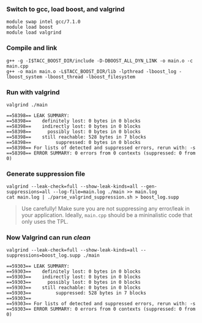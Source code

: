 ### Switch to gcc, load boost, and valgrind
```
module swap intel gcc/7.1.0
module load boost
module load valgrind
```
### Compile and link
```
g++ -g -I$TACC_BOOST_DIR/include -D-DBOOST_ALL_DYN_LINK -o main.o -c main.cpp
g++ -o main main.o -L$TACC_BOOST_DIR/lib -lpthread -lboost_log -lboost_system -lboost_thread -lboost_filesystem
```
### Run with valgrind
```
valgrind ./main
```
```
==58398== LEAK SUMMARY:
==58398==    definitely lost: 0 bytes in 0 blocks
==58398==    indirectly lost: 0 bytes in 0 blocks
==58398==      possibly lost: 0 bytes in 0 blocks
==58398==    still reachable: 528 bytes in 7 blocks
==58398==         suppressed: 0 bytes in 0 blocks
==58398== For lists of detected and suppressed errors, rerun with: -s
==58398== ERROR SUMMARY: 0 errors from 0 contexts (suppressed: 0 from 0)
```

### Generate suppression file
```
valgrind --leak-check=full --show-leak-kinds=all --gen-suppressions=all --log-file=main.log ./main >> main.log
cat main.log | ./parse_valgrind_suppression.sh > boost_log.supp
```
> Use carefully! Make sure you are not suppressing any error/leak in your application. Ideally, `main.cpp` should be a mininalistic code that only uses the TPL.

### Now Valgrind can run *clean*
```
valgrind --leak-check=full --show-leak-kinds=all --suppressions=boost_log.supp ./main
```

```
==59303== LEAK SUMMARY:
==59303==    definitely lost: 0 bytes in 0 blocks
==59303==    indirectly lost: 0 bytes in 0 blocks
==59303==      possibly lost: 0 bytes in 0 blocks
==59303==    still reachable: 0 bytes in 0 blocks
==59303==         suppressed: 528 bytes in 7 blocks
==59303== 
==59303== For lists of detected and suppressed errors, rerun with: -s
==59303== ERROR SUMMARY: 0 errors from 0 contexts (suppressed: 0 from 0)
```
